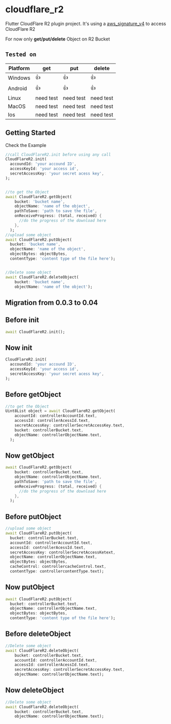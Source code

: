 # cloudflare_r2

Flutter CloudFlare R2 plugin project. It's using a [aws_signature_v4](https://pub.dev/packages/aws_signature_v4) to access CloudFlare R2

For now only **get/put/delete** Object on R2 Bucket

## `Tested on`


| Platform | get       | put       | delete    |
| ---------- | ----------- | ----------- | ----------- |
| Windows  | 👍        | 👍        | 👍        |
| Android  | 👍        | 👍        | 👍        |
| Linux    | need test | need test | need test |
| MacOS    | need test | need test | need test |
| Ios      | need test | need test | need test |

## Getting Started

Check the Example

```dart
//call CloudFlareR2.init before using any call
CloudFlareR2.init(
  accoundId: 'your accound ID',
  accessKeyId: 'your access id', 
  secretAccessKey: 'your secret acess key',   
);


//to get the Object
await CloudFlareR2.getObject(
    bucket: 'bucket name',
    objectName: 'name of the object',
    pathToSave: 'path to save the file',
    onReceiveProgress: (total, received) {
      //do the progress of the download here
    },
  );
//upload some object
await CloudFlareR2.putObject(
  bucket: 'bucket name',
  objectName: 'name of the object',
  objectBytes: objectBytes,
  contentType: 'content type of the file here');


//Delete some object
await CloudFlareR2.deleteObject(
    bucket: 'bucket name',
    objectName: 'name of the object');
```

## Migration from 0.0.3 to 0.04

## Before init

```dart
await CloudFlareR2.init();
```

## Now init

```dart
CloudFlareR2.init(
  accoundId: 'your accound ID',
  accessKeyId: 'your access id', 
  secretAccessKey: 'your secret acess key',   
);
```

## Before getObject

```dart
//to get the Object
Uint8List object = await CloudFlareR2.getObject(
    accountId: controllerAccountId.text,
    accessId: controllerAcessId.text,
    secretAccessKey: controllerSecretAccessKey.text,
    bucket: controllerBucket.text,
    objectName: controllerObjectName.text,
  );
```

## Now getObject

```dart
await CloudFlareR2.getObject(
    bucket: controllerBucket.text,
    objectName: controllerObjectName.text,
    pathToSave: 'path to save the file',
    onReceiveProgress: (total, received) {
      //do the progress of the download here
    },
  );
```

## Before putObject

```dart
//upload some object
await CloudFlareR2.putObject(
  bucket: controllerBucket.text,
  accountId: controllerAccountId.text,
  accessId: controllerAcessId.text,
  secretAccessKey: controllerSecretAccessKetext,
  objectName: controllerObjectName.text,
  objectBytes: objectBytes,
  cacheControl: controllercacheControl.text,
  contentType: controllercontentType.text);
```

## Now putObject

```dart
await CloudFlareR2.putObject(
  bucket: controllerBucket.text,
  objectName: controllerObjectName.text,
  objectBytes: objectBytes,
  contentType: 'content type of the file here');
```

## Before deleteObject

```dart
//Delete some object
await CloudFlareR2.deleteObject(
    bucket: controllerBucket.text,
    accountId: controllerAccountId.text,
    accessId: controllerAcessId.text,
    secretAccessKey: controllerSecretAccessKey.text,
    objectName: controllerObjectName.text);
```

## Now deleteObject

```dart
//Delete some object
await CloudFlareR2.deleteObject(
    bucket: controllerBucket.text,
    objectName: controllerObjectName.text);
```
